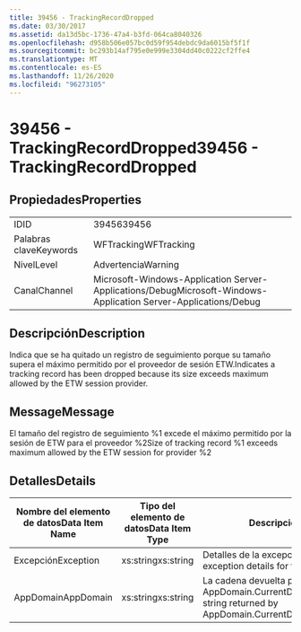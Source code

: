 ```yaml
---
title: 39456 - TrackingRecordDropped
ms.date: 03/30/2017
ms.assetid: da13d5bc-1736-47a4-b3fd-064ca8040326
ms.openlocfilehash: d958b506e057bc0d59f954debdc9da6015bf5f1f
ms.sourcegitcommit: bc293b14af795e0e999e3304dd40c0222cf2ffe4
ms.translationtype: MT
ms.contentlocale: es-ES
ms.lasthandoff: 11/26/2020
ms.locfileid: "96273105"
---
```

# <a name="39456---trackingrecorddropped"></a><span data-ttu-id="91c92-102">39456 - TrackingRecordDropped</span><span class="sxs-lookup"><span data-stu-id="91c92-102">39456 - TrackingRecordDropped</span></span>

## <a name="properties"></a><span data-ttu-id="91c92-103">Propiedades</span><span class="sxs-lookup"><span data-stu-id="91c92-103">Properties</span></span>  
  
|||  
|-|-|  
|<span data-ttu-id="91c92-104">ID</span><span class="sxs-lookup"><span data-stu-id="91c92-104">ID</span></span>|<span data-ttu-id="91c92-105">39456</span><span class="sxs-lookup"><span data-stu-id="91c92-105">39456</span></span>|  
|<span data-ttu-id="91c92-106">Palabras clave</span><span class="sxs-lookup"><span data-stu-id="91c92-106">Keywords</span></span>|<span data-ttu-id="91c92-107">WFTracking</span><span class="sxs-lookup"><span data-stu-id="91c92-107">WFTracking</span></span>|  
|<span data-ttu-id="91c92-108">Nivel</span><span class="sxs-lookup"><span data-stu-id="91c92-108">Level</span></span>|<span data-ttu-id="91c92-109">Advertencia</span><span class="sxs-lookup"><span data-stu-id="91c92-109">Warning</span></span>|  
|<span data-ttu-id="91c92-110">Canal</span><span class="sxs-lookup"><span data-stu-id="91c92-110">Channel</span></span>|<span data-ttu-id="91c92-111">Microsoft-Windows-Application Server-Applications/Debug</span><span class="sxs-lookup"><span data-stu-id="91c92-111">Microsoft-Windows-Application Server-Applications/Debug</span></span>|  
  
## <a name="description"></a><span data-ttu-id="91c92-112">Descripción</span><span class="sxs-lookup"><span data-stu-id="91c92-112">Description</span></span>  

 <span data-ttu-id="91c92-113">Indica que se ha quitado un registro de seguimiento porque su tamaño supera el máximo permitido por el proveedor de sesión ETW.</span><span class="sxs-lookup"><span data-stu-id="91c92-113">Indicates a tracking record has been dropped because its size exceeds maximum allowed by the ETW session provider.</span></span>  
  
## <a name="message"></a><span data-ttu-id="91c92-114">Message</span><span class="sxs-lookup"><span data-stu-id="91c92-114">Message</span></span>  

 <span data-ttu-id="91c92-115">El tamaño del registro de seguimiento %1 excede el máximo permitido por la sesión de ETW para el proveedor %2</span><span class="sxs-lookup"><span data-stu-id="91c92-115">Size of tracking record %1 exceeds maximum allowed by the ETW session for provider %2</span></span>  
  
## <a name="details"></a><span data-ttu-id="91c92-116">Detalles</span><span class="sxs-lookup"><span data-stu-id="91c92-116">Details</span></span>  
  
|<span data-ttu-id="91c92-117">Nombre del elemento de datos</span><span class="sxs-lookup"><span data-stu-id="91c92-117">Data Item Name</span></span>|<span data-ttu-id="91c92-118">Tipo del elemento de datos</span><span class="sxs-lookup"><span data-stu-id="91c92-118">Data Item Type</span></span>|<span data-ttu-id="91c92-119">Descripción</span><span class="sxs-lookup"><span data-stu-id="91c92-119">Description</span></span>|  
|--------------------|--------------------|-----------------|  
|<span data-ttu-id="91c92-120">Excepción</span><span class="sxs-lookup"><span data-stu-id="91c92-120">Exception</span></span>|<span data-ttu-id="91c92-121">xs:string</span><span class="sxs-lookup"><span data-stu-id="91c92-121">xs:string</span></span>|<span data-ttu-id="91c92-122">Detalles de la excepción para la excepción</span><span class="sxs-lookup"><span data-stu-id="91c92-122">The exception details for the exception</span></span>|  
|<span data-ttu-id="91c92-123">AppDomain</span><span class="sxs-lookup"><span data-stu-id="91c92-123">AppDomain</span></span>|<span data-ttu-id="91c92-124">xs:string</span><span class="sxs-lookup"><span data-stu-id="91c92-124">xs:string</span></span>|<span data-ttu-id="91c92-125">La cadena devuelta por AppDomain.CurrentDomain.FriendlyName.</span><span class="sxs-lookup"><span data-stu-id="91c92-125">The string returned by AppDomain.CurrentDomain.FriendlyName.</span></span>|
